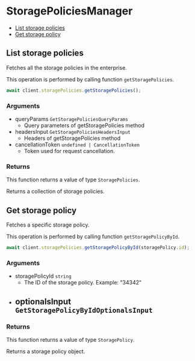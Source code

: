 # StoragePoliciesManager

- [List storage policies](#list-storage-policies)
- [Get storage policy](#get-storage-policy)

## List storage policies

Fetches all the storage policies in the enterprise.

This operation is performed by calling function `getStoragePolicies`.

```ts
await client.storagePolicies.getStoragePolicies();
```

### Arguments

- queryParams `GetStoragePoliciesQueryParams`
  - Query parameters of getStoragePolicies method
- headersInput `GetStoragePoliciesHeadersInput`
  - Headers of getStoragePolicies method
- cancellationToken `undefined | CancellationToken`
  - Token used for request cancellation.

### Returns

This function returns a value of type `StoragePolicies`.

Returns a collection of storage policies.

## Get storage policy

Fetches a specific storage policy.

This operation is performed by calling function `getStoragePolicyById`.

```ts
await client.storagePolicies.getStoragePolicyById(storagePolicy.id);
```

### Arguments

- storagePolicyId `string`
  - The ID of the storage policy. Example: "34342"
- optionalsInput `GetStoragePolicyByIdOptionalsInput`
  -

### Returns

This function returns a value of type `StoragePolicy`.

Returns a storage policy object.
